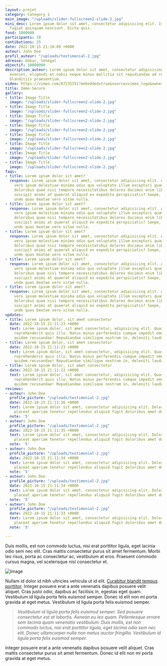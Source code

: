 ```yaml
---
layout: projet
category: Category 1
main_image: "/uploads/slider-fullscreen2-slide-2.jpg"
mini_desc: Lorem ipsum dolor sit amet, consectetur adipisicing elit. Iste reprehenderit
  fugiat quisquam nesciunt. Dicta quis.
fond: 1000000
participants: 10
contibutions: 25
date: 2022-10-15 21:10:09 +0000
auteur: John Doe
profil_auteur: "/uploads/testimonial-2.jpg"
adresse: Dakar, Sénégal
objectif: 10000000
description_auteur: Lorem ipsum dolor sit amet, consectetur adipisicing elit. Dolores,
  eveniet, eligendi et nobis neque minus mollitia sit repudiandae ad repellendus recusandae
  blanditiis praesentium.
video: https://vimeo.com/87235351?embedded=true&source=vimeo_logo&owner=12281231
title: Immo-Secure
gallery:
- title: Image Title
  image: "/uploads/slider-fullscreen2-slide-2.jpg"
- title: Image Title
  image: "/uploads/slider-fullscreen2-slide-2.jpg"
- title: Image Title
  image: "/uploads/slider-fullscreen2-slide-2.jpg"
- title: Image Title
  image: "/uploads/slider-fullscreen2-slide-2.jpg"
- title: Image Title
  image: "/uploads/slider-fullscreen2-slide-2.jpg"
- title: Image Title
  image: "/uploads/slider-fullscreen2-slide-2.jpg"
- title: Image Title
  image: "/uploads/slider-fullscreen2-slide-2.jpg"
- title: Image Title
  image: "/uploads/slider-fullscreen2-slide-2.jpg"
faqs:
- title: Lorem ipsum dolor sit amet?
  response: Lorem ipsum dolor sit amet, consectetur adipisicing elit. Assumenda, dolorum,
    vero ipsum molestiae minima odio quo voluptate illum excepturi quam cum voluptates
    doloribus quae nisi tempore necessitatibus dolores ducimus enim libero eaque explicabo
    suscipit animi at quaerat aliquid ex expedita perspiciatis? Saepe, aperiam, nam
    unde quas beatae vero vitae nulla.
- title: Lorem ipsum dolor sit amet?
  response: Lorem ipsum dolor sit amet, consectetur adipisicing elit. Assumenda, dolorum,
    vero ipsum molestiae minima odio quo voluptate illum excepturi quam cum voluptates
    doloribus quae nisi tempore necessitatibus dolores ducimus enim libero eaque explicabo
    suscipit animi at quaerat aliquid ex expedita perspiciatis? Saepe, aperiam, nam
    unde quas beatae vero vitae nulla.
- title: Lorem ipsum dolor sit amet?
  response: Lorem ipsum dolor sit amet, consectetur adipisicing elit. Assumenda, dolorum,
    vero ipsum molestiae minima odio quo voluptate illum excepturi quam cum voluptates
    doloribus quae nisi tempore necessitatibus dolores ducimus enim libero eaque explicabo
    suscipit animi at quaerat aliquid ex expedita perspiciatis? Saepe, aperiam, nam
    unde quas beatae vero vitae nulla.
- title: Lorem ipsum dolor sit amet?
  response: Lorem ipsum dolor sit amet, consectetur adipisicing elit. Assumenda, dolorum,
    vero ipsum molestiae minima odio quo voluptate illum excepturi quam cum voluptates
    doloribus quae nisi tempore necessitatibus dolores ducimus enim libero eaque explicabo
    suscipit animi at quaerat aliquid ex expedita perspiciatis? Saepe, aperiam, nam
    unde quas beatae vero vitae nulla.
- title: Lorem ipsum dolor sit amet?
  response: Lorem ipsum dolor sit amet, consectetur adipisicing elit. Assumenda, dolorum,
    vero ipsum molestiae minima odio quo voluptate illum excepturi quam cum voluptates
    doloribus quae nisi tempore necessitatibus dolores ducimus enim libero eaque explicabo
    suscipit animi at quaerat aliquid ex expedita perspiciatis? Saepe, aperiam, nam
    unde quas beatae vero vitae nulla.
updates:
- title: Lorem ipsum dolor, sit amet consectetur
  date: 2022-10-15 21:11:23 +0000
  text: Lorem ipsum dolor, sit amet consectetur, adipisicing elit. Quas ipsam placeat
    reprehenderit quis illo. Natus minus perferendis cumque impedit omnis ullam laudantium
    quidem recusandae! Repudiandae similique nostrum in, deleniti laudantium.
- title: Lorem ipsum dolor, sit amet consectetur
  date: 2022-10-15 21:11:23 +0000
  text: Lorem ipsum dolor, sit amet consectetur, adipisicing elit. Quas ipsam placeat
    reprehenderit quis illo. Natus minus perferendis cumque impedit omnis ullam laudantium
    quidem recusandae! Repudiandae similique nostrum in, deleniti laudantium.
- title: Lorem ipsum dolor, sit amet consectetur
  date: 2022-10-15 21:11:22 +0000
  text: Lorem ipsum dolor, sit amet consectetur, adipisicing elit. Quas ipsam placeat
    reprehenderit quis illo. Natus minus perferendis cumque impedit omnis ullam laudantium
    quidem recusandae! Repudiandae similique nostrum in, deleniti laudantium.
reviews:
- auteur: John Doe
  profile_picture: "/uploads/testimonial-2.jpg"
  date: 2022-10-15 21:11:36 +0000
  text: Lorem ipsum dolor sit amet, consectetur adipisicing elit. Dolorem tempore
    placeat aperiam tenetur repellendus aliquid fugit doloribus amet dolore, molestias.
  note: '5'
- auteur: John Doe
  profile_picture: "/uploads/testimonial-2.jpg"
  date: 2022-10-15 21:11:35 +0000
  text: Lorem ipsum dolor sit amet, consectetur adipisicing elit. Dolorem tempore
    placeat aperiam tenetur repellendus aliquid fugit doloribus amet dolore, molestias.
  note: '5'
- auteur: John Doe
  profile_picture: "/uploads/testimonial-2.jpg"
  date: 2022-10-15 21:11:34 +0000
  text: Lorem ipsum dolor sit amet, consectetur adipisicing elit. Dolorem tempore
    placeat aperiam tenetur repellendus aliquid fugit doloribus amet dolore, molestias.
  note: '5'
- auteur: John Doe
  profile_picture: "/uploads/testimonial-2.jpg"
  date: 2022-10-15 21:11:34 +0000
  text: Lorem ipsum dolor sit amet, consectetur adipisicing elit. Dolorem tempore
    placeat aperiam tenetur repellendus aliquid fugit doloribus amet dolore, molestias.
  note: '5'
- auteur: John Doe
  profile_picture: "/uploads/testimonial-2.jpg"
  date: 2022-10-15 21:11:33 +0000
  text: Lorem ipsum dolor sit amet, consectetur adipisicing elit. Dolorem tempore
    placeat aperiam tenetur repellendus aliquid fugit doloribus amet dolore, molestias.
  note: '5'

---
```

Duis mollis, est non commodo luctus, nisi erat porttitor ligula, eget lacinia odio sem nec elit. Cras mattis consectetur purus sit amet fermentum. Morbi leo risus, porta ac consectetur ac, vestibulum at eros. Praesent commodo cursus magna, vel scelerisque nisl consectetur et.

![Image](demos/crowdfunding/images/single/1.jpg)

Nullam id dolor id nibh ultricies vehicula ut id elit. [Curabitur blandit tempus porttitor](#). Integer posuere erat a ante venenatis dapibus posuere velit aliquet. Cras justo odio, dapibus ac facilisis in, egestas eget quam. Vestibulum id ligula porta felis euismod semper. Donec id elit non mi porta gravida at eget metus. Vestibulum id ligula porta felis euismod semper.

> _Vestibulum id ligula porta felis euismod semper. Sed posuere consectetur est at lobortis. Aenean eu leo quam. Pellentesque ornare sem lacinia quam venenatis vestibulum. Duis mollis, est non commodo luctus, nisi erat porttitor ligula, eget lacinia odio sem nec elit. Donec ullamcorper nulla non metus auctor fringilla. Vestibulum id ligula porta felis euismod semper._

Integer posuere erat a ante venenatis dapibus posuere velit aliquet. Cras mattis consectetur purus sit amet fermentum. Donec id elit non mi porta gravida at eget metus.